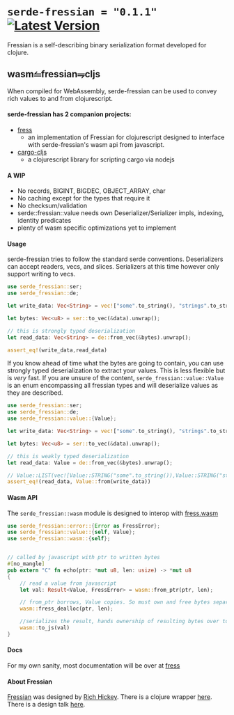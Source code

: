 # `serde-fressian = "0.1.1"` [![Latest Version]][crates.io]
Fressian is a self-describing binary serialization format developed for clojure.

[Latest Version]: https://img.shields.io/crates/v/serde-fressian.svg
[crates.io]: https://crates.io/crates/serde-fressian

## wasm⥪fressian⥭cljs

When compiled for WebAssembly, serde-fressian can be used to convey rich values to and from clojurescript.

#### serde-fressian has 2 companion projects:
  + [fress](https://github.com/pkpkpk/fress)
    - an implementation of Fressian for clojurescript designed to interface with serde-fressian's wasm api from javascript.
  + [cargo-cljs](https://github.com/pkpkpk/cargo-cljs)
    - a clojurescript library for scripting cargo via nodejs

#### A WIP
  + No records, BIGINT, BIGDEC, OBJECT_ARRAY, char
  + No caching except for the types that require it
  + No checksum/validation
  + serde::fressian::value needs own Deserializer/Serializer impls, indexing, identity predicates
  + plenty of wasm specific optimizations yet to implement

#### Usage

serde-fressian tries to follow the standard serde conventions. Deserializers can accept readers, vecs, and slices. Serializers at this time however only support writing to vecs.

```rust
use serde_fressian::ser;
use serde_fressian::de;

let write_data: Vec<String> = vec!["some".to_string(), "strings".to_string()];

let bytes: Vec<u8> = ser::to_vec(&data).unwrap();

// this is strongly typed deserialization
let read_data: Vec<String> = de::from_vec(&bytes).unwrap();

assert_eq!(write_data,read_data)
```

If you know ahead of time what the bytes are going to contain, you can use strongly typed deserialization to extract your values. This is less flexible but is *very* fast. If you are unsure of the content, `serde_fressian::value::Value` is an enum encompassing all fressian types and will deserialize values as they are described.

```rust
use serde_fressian::ser;
use serde_fressian::de;
use serde_fressian::value::{Value};

let write_data: Vec<String> = vec!["some".to_string(), "strings".to_string()];

let bytes: Vec<u8> = ser::to_vec(&data).unwrap();

// this is weakly typed deserialization
let read_data: Value = de::from_vec(&bytes).unwrap();

// Value::LIST(vec![Value::STRING("some".to_string()),Value::STRING("strings".to_string())])
assert_eq!(read_data, Value::from(write_data))

```

#### Wasm API

The `serde_fressian::wasm` module is designed to interop with [fress.wasm](https://github.com/pkpkpk/fress/blob/master/src/main/cljs/fress/wasm.cljs)

```rust
use serde_fressian::error::{Error as FressError};
use serde_fressian::value::{self, Value};
use serde_fressian::wasm::{self};


// called by javascript with ptr to written bytes
#[no_mangle]
pub extern "C" fn echo(ptr: *mut u8, len: usize) -> *mut u8
{
    // read a value from javascript
    let val: Result<Value, FressError> = wasm::from_ptr(ptr, len);

    // from_ptr borrows, Value copies. So must own and free bytes separately
    wasm::fress_dealloc(ptr, len);

    //serializes the result, hands ownership of resulting bytes over to js
    wasm::to_js(val)
}
```

#### Docs

For my own sanity, most documentation will be over at [fress](https://github.com/pkpkpk/fress)

#### About Fressian
[Fressian](https://github.com/Datomic/fressian) was designed by [Rich Hickey](https://twitter.com/richhickey). There is a clojure wrapper [here](https://github.com/clojure/data.fressian). There is a design talk [here](https://www.youtube.com/watch?v=JArZqMqsaB0).


